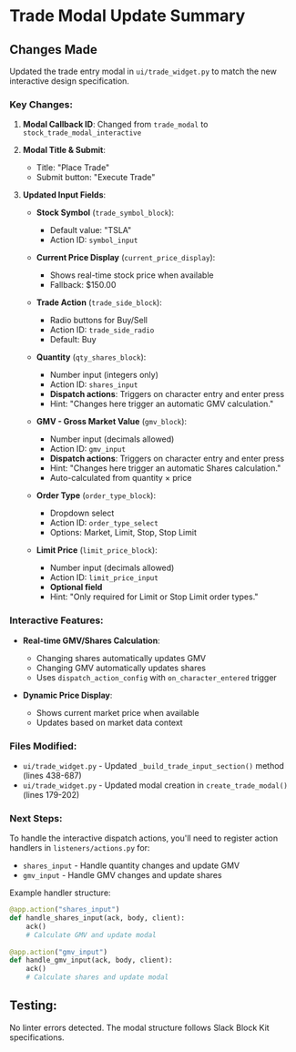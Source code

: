# Trade Modal Update Summary

## Changes Made

Updated the trade entry modal in `ui/trade_widget.py` to match the new interactive design specification.

### Key Changes:

1. **Modal Callback ID**: Changed from `trade_modal` to `stock_trade_modal_interactive`

2. **Modal Title & Submit**: 
   - Title: "Place Trade"
   - Submit button: "Execute Trade"

3. **Updated Input Fields**:

   - **Stock Symbol** (`trade_symbol_block`):
     - Default value: "TSLA"
     - Action ID: `symbol_input`
   
   - **Current Price Display** (`current_price_display`):
     - Shows real-time stock price when available
     - Fallback: $150.00
   
   - **Trade Action** (`trade_side_block`):
     - Radio buttons for Buy/Sell
     - Action ID: `trade_side_radio`
     - Default: Buy
   
   - **Quantity** (`qty_shares_block`):
     - Number input (integers only)
     - Action ID: `shares_input`
     - **Dispatch actions**: Triggers on character entry and enter press
     - Hint: "Changes here trigger an automatic GMV calculation."
   
   - **GMV - Gross Market Value** (`gmv_block`):
     - Number input (decimals allowed)
     - Action ID: `gmv_input`
     - **Dispatch actions**: Triggers on character entry and enter press
     - Hint: "Changes here trigger an automatic Shares calculation."
     - Auto-calculated from quantity × price
   
   - **Order Type** (`order_type_block`):
     - Dropdown select
     - Action ID: `order_type_select`
     - Options: Market, Limit, Stop, Stop Limit
   
   - **Limit Price** (`limit_price_block`):
     - Number input (decimals allowed)
     - Action ID: `limit_price_input`
     - **Optional field**
     - Hint: "Only required for Limit or Stop Limit order types."

### Interactive Features:

- **Real-time GMV/Shares Calculation**: 
  - Changing shares automatically updates GMV
  - Changing GMV automatically updates shares
  - Uses `dispatch_action_config` with `on_character_entered` trigger

- **Dynamic Price Display**: 
  - Shows current market price when available
  - Updates based on market data context

### Files Modified:

- `ui/trade_widget.py` - Updated `_build_trade_input_section()` method (lines 438-687)
- `ui/trade_widget.py` - Updated modal creation in `create_trade_modal()` (lines 179-202)

### Next Steps:

To handle the interactive dispatch actions, you'll need to register action handlers in `listeners/actions.py` for:
- `shares_input` - Handle quantity changes and update GMV
- `gmv_input` - Handle GMV changes and update shares

Example handler structure:
```python
@app.action("shares_input")
def handle_shares_input(ack, body, client):
    ack()
    # Calculate GMV and update modal
    
@app.action("gmv_input")
def handle_gmv_input(ack, body, client):
    ack()
    # Calculate shares and update modal
```

## Testing:

No linter errors detected. The modal structure follows Slack Block Kit specifications.
